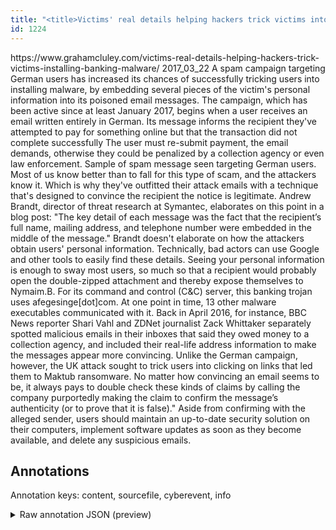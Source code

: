 ```yaml
---
title: "<title>Victims' real details helping hackers trick victims into installing banking malware</title>"
id: 1224
---
```


<title>Victims' real details helping hackers trick victims into installing banking malware</title>
<source> https://www.grahamcluley.com/victims-real-details-helping-hackers-trick-victims-installing-banking-malware/ </source>
<date> 2017_03_22 </date>
<text>
A spam campaign targeting German users has increased its chances of successfully tricking users into installing malware, by embedding several pieces of the victim's personal information into its poisoned email messages.
The campaign, which has been active since at least January 2017, begins when a user receives an email written entirely in German.
Its message informs the recipient they've attempted to pay for something online but that the transaction did not complete successfully
The user must re-submit payment, the email demands, otherwise they could be penalized by a collection agency or even law enforcement.
Sample of spam message seen targeting German users.
Most of us know better than to fall for this type of scam, and the attackers know it.
Which is why they've outfitted their attack emails with a technique that's designed to convince the recipient the notice is legitimate.
Andrew Brandt, director of threat research at Symantec, elaborates on this point in a blog post:
"The key detail of each message was the fact that the recipient’s full name, mailing address, and telephone number were embedded in the middle of the message."
Brandt doesn't elaborate on how the attackers obtain users' personal information.
Technically, bad actors can use Google and other tools to easily find these details.
Seeing your personal information is enough to sway most users, so much so that a recipient would probably open the double-zipped attachment and thereby expose themselves to Nymaim.B.
For its command and control (C&C) server, this banking trojan uses afegesinge[dot]com.
At one point in time, 13 other malware executables communicated with it.
Back in April 2016, for instance, BBC News reporter Shari Vahl and ZDNet journalist Zack Whittaker  separately spotted malicious emails in their inboxes that said they owed money to a collection agency, and included their real-life address information to make the messages appear more convincing.
Unlike the German campaign, however, the UK attack sought to trick users into clicking on links that led them to Maktub ransomware.
No matter how convincing an email seems to be, it always pays to double check these kinds of claims by calling the company purportedly making the claim to confirm the message’s authenticity (or to prove that it is false)."
Aside from confirming with the alleged sender, users should maintain an up-to-date security solution on their computers, implement software updates as soon as they become available, and delete any suspicious emails.
</text>



## Annotations

Annotation keys: content, sourcefile, cyberevent, info

<details>
<summary>Raw annotation JSON (preview)</summary>

```json
{
  "content": "A spam campaign targeting German users has increased its chances of successfully tricking users into installing malware, by embedding several pieces of the victim's personal information into its poisoned email messages. The campaign, which has been active since at least January 2017, begins when a user receives an email written entirely in German. Its message informs the recipient they've attempted to pay for something online but that the transaction did not complete successfully The user must re-submit payment, the email demands, otherwise they could be penalized by a collection agency or even law enforcement. Sample of spam message seen targeting German users. Most of us know better than to fall for this type of scam, and the attackers know it. Which is why they've outfitted their attack emails with a technique that's designed to convince the recipient the notice is legitimate. Andrew Brandt, director of threat research at Symantec, elaborates on this point in a blog post: \"The key detail of each message was the fact that the recipient\u2019s full name, mailing address, and telephone number were embedded in the middle of the message.\" Brandt doesn't elaborate on how the attackers obtain users' personal information. Technically, bad actors can use Google and other tools to easily find these details. Seeing your personal information is enough to sway most users, so much so that a recipient would probably open the double-zipped attachment and thereby expose themselves to Nymaim.B. For its command and control (C&C) server, this banking trojan uses afegesinge[dot]com. At one point in time, 13 other malware executables communicated with it. Back in April 2016, for instance, BBC News reporter Shari Vahl and ZDNet journalist Zack Whittaker  separately spotted malicious emails in their inboxes that said they owed money to a collection agency, and included their real-life address information to make the messages appear more convincing. Unlike the German campaign, however, the UK attack sought to trick users into clicking on links that led them to Maktub ransomware. No matter how convincing an email seems to be, it always pays to double check these kinds of claims by calling the company purportedly making the claim to confirm the message\u2019s authenticity (or to prove that it is false).\" Aside from confirming with the alleged sender, users should maintain an up-to-date security solution on their computers, implement software updates as soon as they become available, and delete any suspicious emails.",
  "sourcefile": "1224.txt",
  "cyberevent": {
    "hopper": [
      {
        "index": 0,
        "relation": "Same",
        "events": [
          {
            "index": "E2",
            "type": "Attack",
            "realis": "Generic",
            "nugget": {
              "startOffset": 778,
              "index": "T6",
              "endOffset": 787,
              "text": "outfitted"
            },
            "argument": [
              {
                "index": "T2",
                "text": "their attack emails",
                "endOffset": 807,
                "role": {
                  "type": "Tool"
                },
                "startOffset": 788,
                "type": "File"
              },
              {
                "index": "T3",
                "text": "they",
                "endOffset": 774,
                "role": {
                  "type": "Attacker"
                },
                "startOffset": 770,
                "type": "Person"
              }
            ],
            "subtype": "Phishing"
          },
          {
            "index": "E1",
            "type": "Attack",
            "realis": "Generic",
            "nugget": {
              "startOffset": 844,
              "index": "T1",
              "endOffset": 852,
              "text": "convince"
            },
            "argument": [
              {
                "index": "T4",
                "text": "the reci
```
</details>
